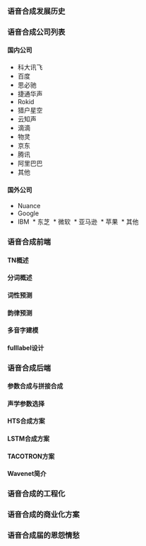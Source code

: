 ### 语音合成发展历史
### 语音合成公司列表
#### 国内公司
  * 科大讯飞
  * 百度
  * 思必驰
  * 捷通华声
  * Rokid
  * 猎户星空
  * 云知声
  * 滴滴
  * 物灵
  * 京东
  * 腾讯
  * 阿里巴巴
  * 其他
#### 国外公司
  * Nuance
  * Google
  * IBM
  * 东芝
  * 微软
  * 亚马逊
  * 苹果
  * 其他
### 语音合成前端
#### TN概述
#### 分词概述
#### 词性预测
#### 韵律预测
#### 多音字建模
#### fulllabel设计
### 语音合成后端
#### 参数合成与拼接合成
#### 声学参数选择
#### HTS合成方案
#### LSTM合成方案
#### TACOTRON方案
#### Wavenet简介
### 语音合成的工程化
### 语音合成的商业化方案
### 语音合成届的恩怨情愁

